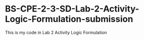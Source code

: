 # BS-CPE-2-3-SD-Lab-2-Activity-Logic-Formulation-submission
This is my code in Lab 2 Activity Logic Formulation 
